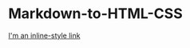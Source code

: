 # Markdown-to-HTML-CSS

[I'm an inline-style link](https://dirk-vg.github.io/Markdown-to-HTML-CSS/)
